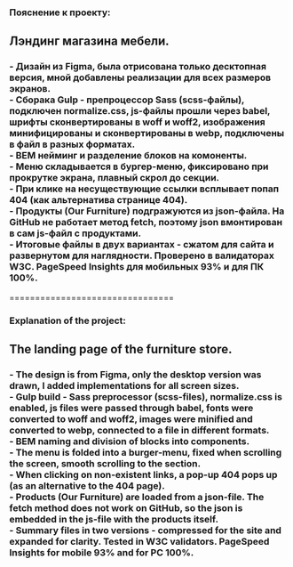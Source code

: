 <h3>Пояснение к проекту:</h3> 
<h2>Лэндинг магазина мебели.</h2>
<h3>
- Дизайн из Figma, была отрисована только десктопная версия, мной добавлены реализации для всех размеров экранов.<br>
- Сборака Gulp - препроцессор Sass (scss-файлы), подключен normalize.css, js-файлы прошли через babel, шрифты сконвертированы в woff и woff2, изображения минифицированы и сконвертированы в webp, подключены в файл в разных форматах.<br>
- BEM нейминг и разделение блоков на комоненты.<br>
- Меню складывается в бургер-меню, фиксировано при прокрутке экрана, плавный скрол до секции.<br>
- При клике на несуществующие ссылки всплывает попап 404 (как альтернатива странице 404).<br>
- Продукты (Our Furniture) подгражуются из json-файла. На GitHub не работает метод fetch, поэтому json вмонтирован в сам js-файл с продуктами.<br>
- Итоговые файлы в двух вариантах - сжатом для сайта и развернутом для наглядности. Проверено в валидаторах W3C. PageSpeed Insights для мобильных 93% и для ПК 100%.
</h3>
================================
<h3>Explanation of the project:</h3> 
<h2>The landing page of the furniture store.</h2>
<h3>
- The design is from Figma, only the desktop version was drawn, I added implementations for all screen sizes.<br>
- Gulp build - Sass preprocessor (scss-files), normalize.css is enabled, js files were passed through babel, fonts were converted to woff and woff2, images were minified and converted to webp, connected to a file in different formats.<br>
- BEM naming and division of blocks into components.<br>
- The menu is folded into a burger-menu, fixed when scrolling the screen, smooth scrolling to the section.<br>
- When clicking on non-existent links, a pop-up 404 pops up (as an alternative to the 404 page).<br>
- Products (Our Furniture) are loaded from a json-file. The fetch method does not work on GitHub, so the json is embedded in the js-file with the products itself.<br>
- Summary files in two versions - compressed for the site and expanded for clarity. Tested in W3C validators. PageSpeed Insights for mobile 93% and for PC 100%.
</h3>